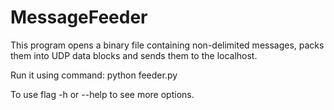 MessageFeeder
=============

This program opens a binary file containing non-delimited messages, packs them into UDP data blocks and sends them to the localhost.

Run it using command:
  python feeder.py

To use flag -h or --help to see more options.
